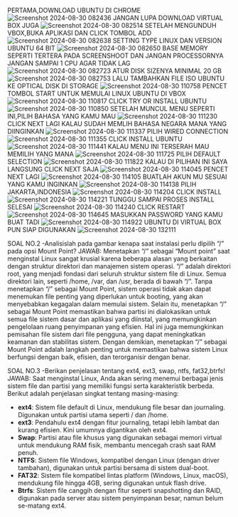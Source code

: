 PERTAMA,DOWNLOAD UBUNTU DI CHROME
![Screenshot 2024-08-30 082436](https://github.com/user-attachments/assets/2caf3833-e526-445a-976c-97a312ae2233)
JANGAN LUPA DOWNLOAD VIRTUAL BOX JUGA
![Screenshot 2024-08-30 082514](https://github.com/user-attachments/assets/196bf386-7bce-44e6-b5dd-9956842416f0)
SETELAH MENGUNDUH VBOX,BUKA APLIKASI DAN CLICK TOMBOL ADD
![Screenshot 2024-08-30 082638](https://github.com/user-attachments/assets/a2cc8de5-e86e-4404-b303-99a61e5aef91)
SETTING TYPE LINUX DAN VERSION UBUNTU 64 BIT
![Screenshot 2024-08-30 082650](https://github.com/user-attachments/assets/10362f98-4659-46fb-b61e-d7c7ffc526a0)
BASE MEMORY SEPERTI TERTERA PADA SCREENSHOOT DAN JANGAN PROCESSORNYA JANGAN SAMPAI 1 CPU AGAR TIDAK LAG
![Screenshot 2024-08-30 082723](https://github.com/user-attachments/assets/7b5a5b4d-8d4a-410e-8c7a-09bc0328c581)
ATUR DISK SIZENYA MINIMAL 20 GB
![Screenshot 2024-08-30 082753](https://github.com/user-attachments/assets/c9ce33e8-8a0f-4e66-a95e-490ee44675e1)
LALU TAMBAHKAN FILE ISO UBUNTU KE OPTICAL DISK DI STORAGE
![Screenshot 2024-08-30 110758](https://github.com/user-attachments/assets/805154c6-9ce0-4b52-ad4a-fdb450c69dbd)
PENCET TOMBOL START UNTUK MEMULAI LINUX UBUNTU DI VBOX
![Screenshot 2024-08-30 110817](https://github.com/user-attachments/assets/fe5b097e-2233-4f86-9f96-100a29222371)
CLICK TRY OR INSTALL UBUNTU
![Screenshot 2024-08-30 110850](https://github.com/user-attachments/assets/f436340b-ee6e-407c-8526-1a876aa40a12)
SETELAH MUNCUL MENU SEPERTI INI,PILIH BAHASA YANG KAMU MAU
![Screenshot 2024-08-30 111230](https://github.com/user-attachments/assets/a265ec7e-fcb0-435f-8565-0fecea783c79)
CLICK NEXT LAGI KALAU SUDAH MEMLIH BAHASA NEGARA MANA YANG DIINGINKAN
![Screenshot 2024-08-30 111337](https://github.com/user-attachments/assets/debbb53b-b0cf-4c30-8a12-8c8789020de6)
PILIH WIRED CONNECTION
![Screenshot 2024-08-30 111355](https://github.com/user-attachments/assets/a422c65b-72ee-48a5-9ff1-b335bcf9def6)
CLICK INSTALL UBUNTU
![Screenshot 2024-08-30 111441](https://github.com/user-attachments/assets/a6b32515-408a-4549-8fd0-e294c767b038)
KALAU MENU INI TERSERAH MAU MEMILIH YANG MANA
![Screenshot 2024-08-30 111725](https://github.com/user-attachments/assets/c57daadb-0527-4ab4-b16a-1900d7d176a2)
PILIH DEFAULT SELECTION
![Screenshot 2024-08-30 111822](https://github.com/user-attachments/assets/721e50b6-45a3-4901-8d98-ff1abeb87841)
KALAU DI PILIHAN INI SAYA LANGSUNG CLICK NEXT SAJA
![Screenshot 2024-08-30 114045](https://github.com/user-attachments/assets/fe4fbee4-ad11-4d0c-a2a5-6c2c05ab6d20)
PENCET NEXT LAGI
![Screenshot 2024-08-30 114105](https://github.com/user-attachments/assets/500119e2-6905-44d3-84ec-21a3b6d53daa)
BUATLAH AKUN MU SESUAI YANG KAMU INGINKAN
![Screenshot 2024-08-30 114138](https://github.com/user-attachments/assets/78823645-7411-493e-bd50-8419bafdb05e)
PILIH JAKARTA,INDONESIA
![Screenshot 2024-08-30 114204](https://github.com/user-attachments/assets/1c837a71-7c32-4745-a2dc-ad1d98516b74)
CLICK INSTALL
![Screenshot 2024-08-30 114221](https://github.com/user-attachments/assets/82748be7-a36c-433f-b796-40fa90a82756)
TUNGGU SAMPAI PROSES INSTALL SELESAI
![Screenshot 2024-08-30 114240](https://github.com/user-attachments/assets/4ed5de4c-d4e3-41ef-b13e-8e9e136e0137)
CLICK RESTART
![Screenshot 2024-08-30 114645](https://github.com/user-attachments/assets/aa62ed43-554d-4af7-8091-de9a9898b4c4)
MASUKKAN PASSWORD YANG KAMU BUAT TADI
![Screenshot 2024-08-30 114922](https://github.com/user-attachments/assets/912f776f-f8dc-448f-adf9-b76bf45b186f)
UBUNTU DI VIRTUAL BOX PUN SIAP DIGUNAKAN
![Screenshot 2024-08-30 132111](https://github.com/user-attachments/assets/ed9e19ae-962b-495d-bc01-028b338c83fc)

SOAL NO.2
-Analisislah pada gambar kenapa saat instalasi perlu dipilih “/” pada opsi Mount Point?
JAWAB:
Menetapkan “/” sebagai “Mount point” saat menginstal Linux sangat krusial karena beberapa alasan yang berkaitan dengan struktur direktori dan manajemen sistem operasi. “/” adalah direktori root, yang menjadi fondasi dari seluruh struktur sistem file di Linux. Semua direktori lain, seperti /home, /var, dan /usr, berada di bawah “/”. Tanpa menetapkan “/” sebagai Mount Point, sistem operasi tidak akan dapat menemukan file penting yang diperlukan untuk booting, yang akan menyebabkan kegagalan dalam memulai sistem. Selain itu, menetapkan “/” sebagai Mount Point memastikan bahwa partisi ini dialokasikan untuk semua file sistem dasar dan aplikasi yang diinstal, yang memungkinkan pengelolaan ruang penyimpanan yang efisien. Hal ini juga memungkinkan pemisahan file sistem dari file pengguna, yang dapat meningkatkan keamanan dan stabilitas sistem. Dengan demikian, menetapkan “/” sebagai Mount Point adalah langkah penting untuk memastikan bahwa sistem Linux berfungsi dengan baik, efisien, dan terorganisir dengan benar.

SOAL NO.3
-Berikan penjelasan tentang ext4, ext3, swap, ntfs, fat32,btrfs!
JAWAB:
Saat menginstal Linux, Anda akan sering menemui berbagai jenis sistem file dan partisi yang memiliki fungsi serta karakteristik berbeda. Berikut adalah penjelasan singkat tentang masing-masing:

- **ext4**: Sistem file default di Linux, mendukung file besar dan journaling. Digunakan untuk partisi utama seperti / dan /home.
- **ext3**: Pendahulu ext4 dengan fitur journaling, tetapi lebih lambat dan kurang efisien. Kini umumnya digantikan oleh ext4.
- **Swap**: Partisi atau file khusus yang digunakan sebagai memori virtual untuk mendukung RAM fisik, membantu mencegah crash saat RAM penuh.
- **NTFS**: Sistem file Windows, kompatibel dengan Linux (dengan driver tambahan), digunakan untuk partisi bersama di sistem dual-boot.
- **FAT32**: Sistem file kompatibel lintas platform (Windows, Linux, macOS), mendukung file hingga 4GB, sering digunakan untuk flash drive.
- **Btrfs**: Sistem file canggih dengan fitur seperti snapshotting dan RAID, digunakan pada server atau sistem penyimpanan besar, namun belum se-matang ext4.

